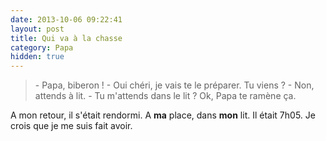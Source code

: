 ```yaml
---
date: 2013-10-06 09:22:41
layout: post
title: Qui va à la chasse
category: Papa
hidden: true
---
```


> \- Papa, biberon ! 
> \- Oui chéri, je vais te le préparer. Tu viens ? 
> \- Non, attends à lit. 
> \- Tu m'attends dans le lit ? Ok, Papa te ramène ça.

A mon retour, il s'était rendormi. A **ma** place, dans **mon** lit. Il était 7h05. Je crois que je me suis fait avoir.
